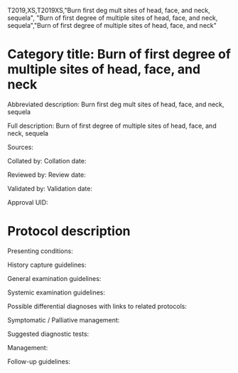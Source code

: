 T2019,XS,T2019XS,"Burn first deg mult sites of head, face, and neck, sequela", "Burn of first degree of multiple sites of head, face, and neck, sequela","Burn of first degree of multiple sites of head, face, and neck"
# Category title: Burn of first degree of multiple sites of head, face, and neck

Abbreviated description: Burn first deg mult sites of head, face, and neck, sequela

Full description: Burn of first degree of multiple sites of head, face, and neck, sequela

Sources:

Collated by:
Collation date:

Reviewed by:
Review date:

Validated by:
Validation date:

Approval UID:

# Protocol description

Presenting conditions:

History capture guidelines:

General examination guidelines:

Systemic examination guidelines:

Possible differential diagnoses with links to related protocols:

Symptomatic / Palliative management:

Suggested diagnostic tests:

Management:

Follow-up guidelines:
